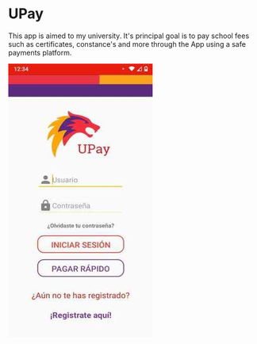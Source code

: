# UPay

This app is aimed to my university. It's principal goal is to pay school fees such as certificates, constance's and more through the App using a safe payments platform.

![imagen_promocional](https://raw.githubusercontent.com/Uriel971029/UPay/master/app/src/main/res/drawable/login.jpg)

